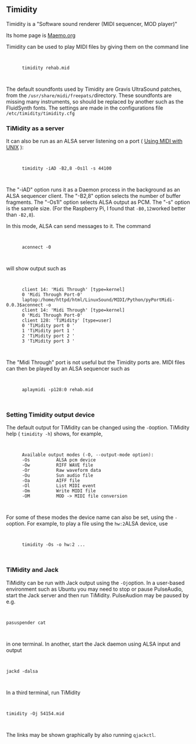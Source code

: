 
##  Timidity 


Timidity is a "Software sound renderer (MIDI sequencer, MOD player)"


Its home page is [
	Maemo.org
      ](http://maemo.org/packages/view/timidity/) 


Timidity can be used to play MIDI files by giving them on the command line

```

	
	  timidity rehab.mid
	
      
```


The default soundfonts used by Timidity are Gravis UltraSound patches,
      from the `/usr/share/midi/freepats/`directory.
      These soundfonts are missing many instruments, so should be
      replaced by another such as the FluidSynth fonts. 
      The settings are made in the configurations file `/etc/timidity/timidity.cfg`

###  TiMidity as a server 


It can also be run as an ALSA server listening on a port
      ( [Using MIDI with UNIX](http://wiki.winehq.org/MIDI) ):

```

	
	  timidity -iAD -B2,8 -Os1l -s 44100
	
      
```


The "-iAD" option runs it as a Daemon process in the background as an 
      ALSA sequencer client. The "-B2,8" option selects the number of buffer
      fragments. The "-Os1l" option selects ALSA output as PCM. The "-s"
      option is the sample size.
      (For the Raspberry Pi, I found that `-B0,12`worked better than `-B2,8`).


In this mode, ALSA can send messages to it.
      The command

```

	
	  aconnect -0
	
      
```


will show output such as

```

	
	  client 14: 'Midi Through' [type=kernel]
	  0 'Midi Through Port-0'
	  laptop:/home/httpd/html/LinuxSound/MIDI/Python/pyPortMidi-0.0.3$aconnect -o
	  client 14: 'Midi Through' [type=kernel]
	  0 'Midi Through Port-0'
	  client 128: 'TiMidity' [type=user]
	  0 'TiMidity port 0 '
	  1 'TiMidity port 1 '
	  2 'TiMidity port 2 '
	  3 'TiMidity port 3 '
	
      
```


The "Midi Through" port is not useful but the Timidity ports are.
      MIDI files can then be played by an ALSA sequencer such as

```

	
	  aplaymidi -p128:0 rehab.mid
	
      
```

###  Setting Timidity output device 


The default output for TiMidity can be changed using the `-O`option. TiMidity help ( `timidity -h`)
      shows, for example,

```

	
	  Available output modes (-O, --output-mode option):
	  -Os          ALSA pcm device
	  -Ow          RIFF WAVE file
	  -Or          Raw waveform data
	  -Ou          Sun audio file
	  -Oa          AIFF file
	  -Ol          List MIDI event
	  -Om          Write MIDI file
	  -OM          MOD -> MIDI file conversion
	
      
```


For some of these modes the device name can also be set, using
      the `-o`option. For example, to play a file using
      the `hw:2`ALSA device, use

```

	
	  timidity -Os -o hw:2 ... 
	
      
```

###  TiMidity and Jack 


TiMidity can be run with Jack output using the `-Oj`option. In a user-based environment such as Ubuntu you may need
      to stop or pause PulseAudio, start the Jack server and then run TiMidity.
      PulseAudion may be paused by e.g.

```

	
pasuspender cat
	
      
```


in one terminal. In another, start the Jack daemon
      using ALSA input and output

```

	
jackd -dalsa
	
      
```


In a third terminal, run TiMidity

```

	
timidity -Oj 54154.mid
	
      
```


The links may be shown graphically by also running `qjackctl`.
